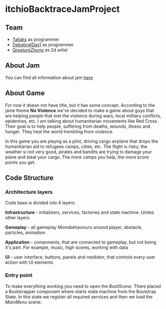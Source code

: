 # itchioBacktraceJamProject
## Team
- [Tallaks](https://github.com/Tallaks) as programmer
- [DebabratDas1](https://github.com/DebabratDas1) as programmer
- [QreatureZhong](https://github.com/QreatureZhong) as 2d artist
## About Jam
You can find all information about jam [here](https://itch.io/jam/gamejam-4-by-backtrace)
## About Game
For now it doesn not have title, but it has some concept. According to the jame theme **No Violence** we've decided to make a game about guys that are helping people that met the violence during wars, local military conflicts, epidemies, etc. I am talking about humanitarian movements like Red Cross. Their goal is to help people, suffering from deaths, wounds, illness and hunger. They heal the world trembling from violence.

In this game you are playng as a pilot, driving сargo airplane that drops the humanitarian aid to refugees camps, cities, etc. The flight is risky, the weather si not very good, pirates and bandits are trying to damage your plane and steal your cargo. The more camps you help, the more score points you get. 
## Code Structure
### Architecture layers
Code base is divided into 4 layers:

**Infrastructure** - initializers, services, factories and state machine. Unites other layers

**Gameplay** - all gameplay Monobehaviours around player, obstacle, particles, animation

**Application** - components, that are connected to gameplay, but not being it's part. For example, music, high scores, working with data

**UI** - user interface, buttons, panels and mediator, that controls every user action with UI elements
### Entry point
To make everything working you need to open the _BootScene_. There placed a Bootstrapper component where starts state machine from the Bootstrap State. In this state we register all required services and then we load the _MainMenu_ scene.

